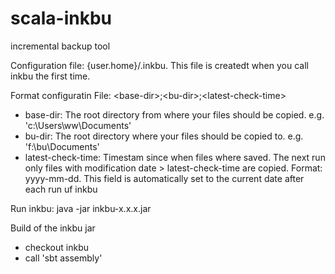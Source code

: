 # scala-inkbu
incremental backup tool

Configuration file: {user.home}/.inkbu. This file is createdt when you call inkbu the first time.

Format configuratin File: &lt;base-dir&gt;;&lt;bu-dir&gt;;&lt;latest-check-time&gt;
* base-dir: The root directory from where your files should be copied. e.g. 'c:\Users\ww\Documents'
* bu-dir: The root directory where your files should be copied to. e.g. 'f:\bu\Documents'
* latest-check-time: Timestam since when files where saved. The next run only files with modification date > latest-check-time are copied. Format: yyyy-mm-dd. This field is automatically set to the current date after each run uf inkbu

Run inkbu: java -jar inkbu-x.x.x.jar

Build of the inkbu jar
* checkout inkbu
* call 'sbt assembly'  

